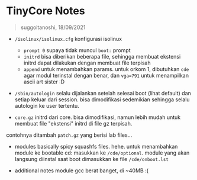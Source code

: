 # TinyCore Notes
> suggoitanoshi, 18/09/2021
- `/isolinux/isolinux.cfg`
konfigurasi isolinux
  - `prompt 0` supaya tidak muncul `boot:` prompt
  - `initrd` bisa diberikan beberapa file, sehingga membuat ekstensi initrd
 dapat dilakukan dengan membuat file terpisah
  - `append` untuk menambahkan params. untuk orkom 1, dibutuhkan `cde`
 agar modul terinstal dengan benar, dan `vga=791` untuk menampilkan ascii art
 sister :D

- `/sbin/autologin`
selalu dijalankan setelah selesai boot (lihat default) 
dan setiap keluar dari session. 
bisa dimodifikasi sedemikian sehingga selalu autologin ke user tertentu.

- `core.gz`
initrd dari core. bisa dimodifikasi, namun lebih mudah untuk
membuat file "ekstensi" initrd di file gz terpisah.

contohnya ditambah `patch.gz` yang berisi lab files...

- modules
basically spicy squashfs files. hehe.
untuk menambahkan module ke bootable cd: masukkan ke `/cde/optional`.
module yang akan langsung diinstal saat boot dimasukkan ke file `/cde/onboot.lst`

- additional notes
module gcc berat banget, di ~40MB :(
